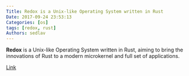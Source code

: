```yaml
---
Title: Redox is a Unix-like Operating System written in Rust
Date: 2017-09-24 23:53:13
Categories: [os]
tags: [redox, rust]
Authors: sedlav
---
```


**Redox** is a Unix-like Operating System written in Rust, aiming to bring the innovations of Rust to a modern microkernel and full set of applications.

[Link](https://www.redox-os.org/)
